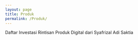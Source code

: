 ```yaml
---
layout: page
title: Produk
permalink: /Produk/
---
```


Daftar Investasi Rintisan Produk Digital dari Syafrizal Adi Saktia
